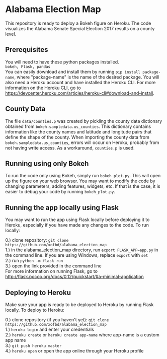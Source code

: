 # Alabama Election Map
This repository is ready to deploy a Bokeh figure on Heroku. The code visualizes the Alabama Senate Special Election 2017 results on a county level. <br>

## Prerequisites
You will need to have these python packages installed. <br>
`bokeh, Flask, pandas` <br>
You can easily download and install them by running `pip install package-name`, where "package-name" is the name of the desired package. You will also need a Heroku account and have installed the Heroku CLI. For more information on the Heroku CLI, go to https://devcenter.heroku.com/articles/heroku-cli#download-and-install.

## County Data
The file `data/counties.p` was created by pickling the county data dictionary obtained from `bokeh.sampledata.us_counties`. This dictionary contains information like the county names and latitude and longitude pairs that define the shape of the county. When importing the county data from `bokeh.sampledata.us_counties`, errors will occur on Heroku, probably from not having write access. As a workaround, `counties.p` is used. <br>

## Running using only Bokeh
To run the code only using Bokeh, simply run `bokeh_plot.py`. This will open up the figure on your web browser. You may want to modify the code by changing parameters, adding features, widgets, etc. If that is the case, it is easier to debug your code by running `bokeh_plot.py`. <br>

## Running the app locally using Flask
You may want to run the app using Flask locally before deploying it to Heroku, especially if you have made any changes to the code. To run locally: <br>

0.) clone repository: `git clone https://github.com/xofbd/alabama_election_map` <br>
1.) in the alabama_election_map directory, run `export FLASK_APP=app.py` in the command line. If you are using Windows, replace `export` with `set` <br>
2.) run `python -m flask run` <br>
3.) open the link provided in the command line <br>
For more information on running Flask, go to http://flask.pocoo.org/docs/0.12/quickstart/#a-minimal-application <br>

## Deploying to Heroku
Make sure your app is ready to be deployed to Heroku by running Flask locally. To deploy to Heroku: <br>

0.) clone repository (if you haven't yet): `git clone https://github.com/xofbd/alabama_election_map` <br>
1.) `heroku login` and enter your credentials <br>
2.) `heroku create` or `heroku create app-name` where app-name is a custom app name <br>
3.) `git push heroku master` <br>
4.) `heroku open` or open the app online through your Heroku profile <br>

